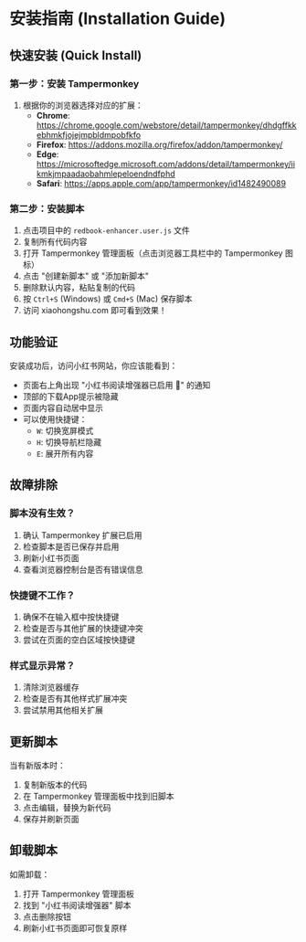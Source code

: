 # 安装指南 (Installation Guide)

## 快速安装 (Quick Install)

### 第一步：安装 Tampermonkey
1. 根据你的浏览器选择对应的扩展：
   - **Chrome**: https://chrome.google.com/webstore/detail/tampermonkey/dhdgffkkebhmkfjojejmpbldmpobfkfo
   - **Firefox**: https://addons.mozilla.org/firefox/addon/tampermonkey/
   - **Edge**: https://microsoftedge.microsoft.com/addons/detail/tampermonkey/iikmkjmpaadaobahmlepeloendndfphd
   - **Safari**: https://apps.apple.com/app/tampermonkey/id1482490089

### 第二步：安装脚本
1. 点击项目中的 `redbook-enhancer.user.js` 文件
2. 复制所有代码内容
3. 打开 Tampermonkey 管理面板（点击浏览器工具栏中的 Tampermonkey 图标）
4. 点击 "创建新脚本" 或 "添加新脚本"
5. 删除默认内容，粘贴复制的代码
6. 按 `Ctrl+S` (Windows) 或 `Cmd+S` (Mac) 保存脚本
7. 访问 xiaohongshu.com 即可看到效果！

## 功能验证

安装成功后，访问小红书网站，你应该能看到：
- 页面右上角出现 "小红书阅读增强器已启用 🎉" 的通知
- 顶部的下载App提示被隐藏
- 页面内容自动居中显示
- 可以使用快捷键：
  - `W`: 切换宽屏模式
  - `H`: 切换导航栏隐藏  
  - `E`: 展开所有内容

## 故障排除

### 脚本没有生效？
1. 确认 Tampermonkey 扩展已启用
2. 检查脚本是否已保存并启用
3. 刷新小红书页面
4. 查看浏览器控制台是否有错误信息

### 快捷键不工作？
1. 确保不在输入框中按快捷键
2. 检查是否与其他扩展的快捷键冲突
3. 尝试在页面的空白区域按快捷键

### 样式显示异常？
1. 清除浏览器缓存
2. 检查是否有其他样式扩展冲突
3. 尝试禁用其他相关扩展

## 更新脚本

当有新版本时：
1. 复制新版本的代码
2. 在 Tampermonkey 管理面板中找到旧脚本
3. 点击编辑，替换为新代码
4. 保存并刷新页面

## 卸载脚本

如需卸载：
1. 打开 Tampermonkey 管理面板
2. 找到 "小红书阅读增强器" 脚本
3. 点击删除按钮
4. 刷新小红书页面即可恢复原样
